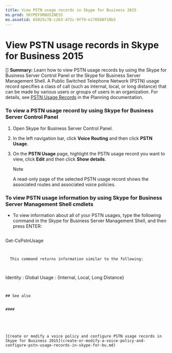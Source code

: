 ```yaml
---
title: View PSTN usage records in Skype for Business 2015
ms.prod: SKYPEFORBUSINESS
ms.assetid: 65025c78-c263-472c-9ff9-e170588f10b5
---
```



# View PSTN usage records in Skype for Business 2015
[] **Summary:** Learn how to view PSTN usage records by using the Skype for Business Server Control Panel or the Skype for Business Server Management Shell.
A Public Switched Telephone Network (PSTN) usage record specifies a class of call (such as internal, local, or long distance) that can be made by various users or groups of users in an organization. For details, see  [PSTN Usage Records](http://technet.microsoft.com/library/b5f624aa-abe8-455b-a8e3-c228be230463.aspx) in the Planning documentation.
  
    
    


### To view a PSTN usage record by using Skype for Business Server Control Panel


1. Open Skype for Business Server Control Panel.
    
  
2. In the left navigation bar, click **Voice Routing** and then click **PSTN Usage**.
    
  
3. On the **PSTN Usage** page, highlight the PSTN usage record you want to view, click **Edit** and then click **Show details**. 
    
    > [!NOTE]
      > A read-only page of the selected PSTN usage record shows the associated routes and associated voice policies. 

### To view PSTN usage information by using Skype for Business Server Management Shell cmdlets


- To view information about all of your PSTN usages, type the following command in the Skype for Business Server Management Shell, and then press ENTER:
    
  ```
  
Get-CsPstnUsage
  ```


    This command returns information similar to the following:
    


  ```
  Identity : Global
Usage    : {Internal, Local, Long Distance}
  ```


## See also


#### 


  
    
    
 [Create or modify a voice policy and configure PSTN usage records in Skype for Business 2015](create-or-modify-a-voice-policy-and-configure-pstn-usage-records-in-skype-for-bu.md)

